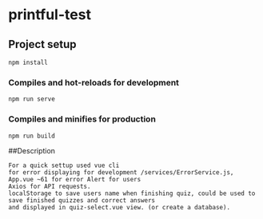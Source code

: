 # printful-test

## Project setup
```
npm install
```

### Compiles and hot-reloads for development
```
npm run serve
```

### Compiles and minifies for production
```
npm run build
```

##Description
```
For a quick settup used vue cli
for error displaying for development /services/ErrorService.js, App.vue ~61 for error Alert for users
Axios for API requests.
localStorage to save users name when finishing quiz, could be used to save finished quizzes and correct answers
and displayed in quiz-select.vue view. (or create a database).
```

